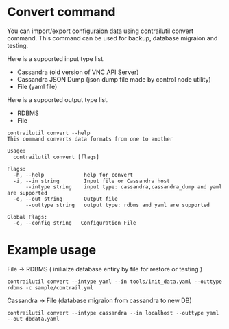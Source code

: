 # Convert command

You can import/export configuraion data using contrailutil convert command.
This command can be used for backup, database migraion and testing.

Here is a supported input type list.

- Cassandra (old version of VNC API Server)
- Cassandra JSON Dump (json dump file made by control node utility)
- File (yaml file)

Here is a supported output type list.

- RDBMS
- File

``` shell
contrailutil convert --help
This command converts data formats from one to another

Usage:
  contrailutil convert [flags]

Flags:
  -h, --help             help for convert
  -i, --in string        Input file or Cassandra host
      --intype string    input type: cassandra,cassandra_dump and yaml are supported
  -o, --out string       Output file
      --outtype string   output type: rdbms and yaml are supported

Global Flags:
  -c, --config string   Configuration File
```

# Example usage

File -> RDBMS ( iniliaize database entiry by file for restore or testing )

``` shell
contrailutil convert --intype yaml --in tools/init_data.yaml --outtype rdbms -c sample/contrail.yml
```

Cassandra -> File (database migraion from cassandra to new DB)

``` shell
contrailutil convert --intype cassandra --in localhost --outtype yaml --out dbdata.yaml
```